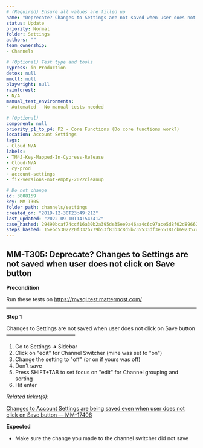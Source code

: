```yaml
---
# (Required) Ensure all values are filled up
name: "Deprecate? Changes to Settings are not saved when user does not click on Save button"
status: Update
priority: Normal
folder: Settings
authors: ""
team_ownership: 
- Channels

# (Optional) Test type and tools
cypress: in Production
detox: null
mmctl: null
playwright: null
rainforest: 
- N/A
manual_test_environments: 
- Automated - No manual tests needed

# (Optional)
component: null
priority_p1_to_p4: P2 - Core Functions (Do core functions work?)
location: Account Settings
tags: 
- Cloud N/A
labels: 
- TM4J-Key-Mapped-In-Cypress-Release
- Cloud-N/A
- cy-prod
- account-settings
- fix-versions-not-empty-2022cleanup

# Do not change
id: 3808159
key: MM-T305
folder_path: channels/settings
created_on: "2019-12-30T23:49:21Z"
last_updated: "2022-09-10T14:54:41Z"
case_hashed: 29490bcaf74ccf16a30b2a395de35ee9a46aa4c6c97ace5d8f02d896627d3c37c453eea70de0764a4785213df52a3cc0
steps_hashed: 15ebd5302220f332b779b53f83b3c8d5b735533df3e55181cb6923574f96af177c0b4d7b1e944ab7a0aa8c3fc83de308
---
```


## MM-T305: Deprecate? Changes to Settings are not saved when user does not click on Save button

**Precondition**

Run these tests on <https://mysql.test.mattermost.com/>

---

**Step 1**

Changes to Settings are not saved when user does not click on Save button\
––––––––––––––––––––––––––

1. Go to Settings ➜ Sidebar
2. Click on "edit" for Channel Switcher (mine was set to "on")
3. Change the setting to "off" (or on if yours was off)
4. Don't save
5. Press SHIFT+TAB to set focus on "edit" for Channel grouping and sorting
6. Hit enter

_Related ticket(s):_

[Changes to Account Settings are being saved even when user does not click on Save button — MM-17406](https://mattermost.atlassian.net/browse/MM-17406)

**Expected**

- Make sure the change you made to the channel switcher did not save
